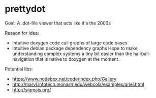 # prettydot
Goal:
A .dot-file viewer that acts like it's the 2000s

Reason for idea:
- Intuitive doxygen code call graphs of large code bases
- Intuitive debian package dependency graphs
Hope to make understanding complex systems a tiny bit easier than the hairball-navigation that is native to doxygen at the moment.

Potential libs:
- https://www.nodebox.net/code/index.php/Gallery
- http://marvl.infotech.monash.edu/webcola/examples/ariel.html
- http://sigmajs.org/


